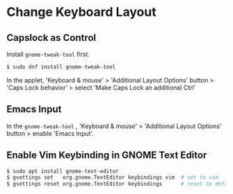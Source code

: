 # Change Keyboard Layout

## Capslock as Control

Install `gnome-tweak-tool` first.

```bash
$ sudo dnf install gnome-tweak-tool
```

In the applet,
'Keyboard & mouse' > 'Additional Layout Options' button > 'Caps Lock behavior' > select 'Make Caps Lock an additional Ctrl'

## Emacs Input

In the `gnome-tweak-tool` ,
'Keyboard & mouse' > 'Additional Layout Options' button > enable 'Emacs Input'.


##  Enable Vim Keybinding in GNOME Text Editor

```bash
$ sudo apt install gnome-text-editor
$ gsettings set   org.gnome.TextEditor keybindings vim  # set to vim
$ gsettings reset org.gnome.TextEditor keybindings      # reset to default
```
